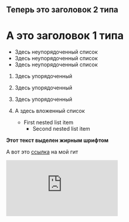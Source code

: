 ﻿## Теперь это заголовок 2 типа
# А это заголовок 1 типа

* Здесь неупорядоченный список
* Здесь неупорядоченный список
* Здесь неупорядоченный список

1. Здесь упорядоченный
1. Здесь упорядоченный
1. Здесь упорядоченный


1. А здесь вложенный список
   - First nested list item
     - Second nested list item

**Этот текст выделен жирным шрифтом**

А вот это [ссылка](https://github.com/r0uven) на мой гит

![котик](https://koshka.top/9283-kota-na-belom-fone.html)